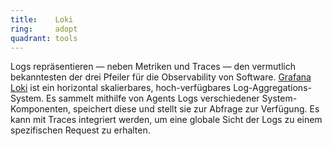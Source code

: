 ```yaml
---
title:    Loki
ring:     adopt  
quadrant: tools
---
```


Logs repräsentieren — neben Metriken und Traces — den vermutlich bekanntesten der drei Pfeiler für die Observability von Software. [Grafana Loki][loki] ist ein horizontal skalierbares, hoch-verfügbares Log-Aggregations-System. Es sammelt mithilfe von Agents Logs verschiedener System-Komponenten, speichert diese und stellt sie zur Abfrage zur Verfügung. Es kann mit Traces integriert werden, um eine globale Sicht der Logs zu einem spezifischen Request zu erhalten.

[loki]: https://grafana.com/oss/loki/